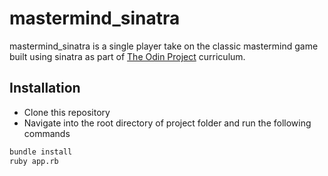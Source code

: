 # mastermind_sinatra

mastermind_sinatra is a single player take on the classic mastermind game built using sinatra as part of [The Odin Project](https://www.theodinproject.com/courses/ruby-on-rails/lessons/sinatra-basics) curriculum.

## Installation

- Clone this repository
- Navigate into the root directory of project folder and run the following commands

```bash
bundle install
ruby app.rb
```
